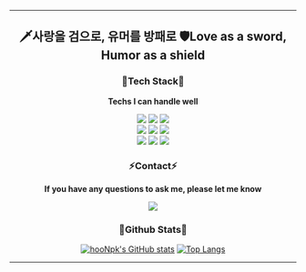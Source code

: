  ---  
 
  
<h2 align="center"> 🗡사랑을 검으로, 유머를 방패로  🛡Love as a sword, Humor as a shield </h2>  
  
    
 <h3 align="center"> 🚀Tech Stack🚀 </h3>
 <p align="center"><b> Techs I can handle well </b></p>
 <div align="center"><img src="https://img.shields.io/badge/Python-3776AB?style=flat-square&logo=Python&logoColor=white"/>  <img src="https://img.shields.io/badge/Javascript-F7DF1E?style=flat-square&logo=Javascript&logoColor=white"/>  <img src="https://img.shields.io/badge/C++-00599C?style=flat-square&logo=C++&logoColor=white"/></div>  
<div align="center"><img src="https://img.shields.io/badge/Django-092E20?style=flat-square&logo=Django&logoColor=white"/>  <img src="https://img.shields.io/badge/Node.js-339933?style=flat-square&logo=Node.js&logoColor=white"/>  <img src="https://img.shields.io/badge/PyTorch-EE4C2C?style=flat-square&logo=PyTorch&logoColor=white"/></div>  
<div align="center"><img src="https://img.shields.io/badge/GitHub-181717?style=flat-square&logo=GitHub&logoColor=white"/>  <img src="https://img.shields.io/badge/AWS-FF9900?style=flat-square&logo=Python&logoColor=white"/>  <img src="https://img.shields.io/badge/Jupyter_Note-F37626?style=flat-square&logo=Jupyter&logoColor=white"/></div>  
  
  
  
  
<h3 align="center"> ⚡Contact⚡ </h3>
<p align="center"><b> If you have any questions to ask me, please let me know </b></p>  
<div align="center"><a href=mailto:"hoonpk96@gmail.com" target="_blank"><img src="https://img.shields.io/badge/Gmail-EA4335?style=flat-square&logo=Gmail&logoColor=white"/></a></div>
  
  
  
  <h3 align="center"> 🥇Github Stats🥇 </h3>  
  
  <div align="center">  
   
  [![hooNpk's GitHub stats](https://github-readme-stats.vercel.app/api?username=hooNpk&count_private=true&show_icons=true)](https://github.com/anuraghazra/github-readme-stats)  [![Top Langs](https://github-readme-stats.vercel.app/api/top-langs/?username=hooNpk&langs_count=3)](https://github.com/anuraghazra/github-readme-stats)  </div>
  
  ---
